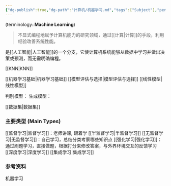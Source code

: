 ```yaml
---
{"dg-publish":true,"dg-path":"计算机/机器学习.md","tags":["Subject"],"permalink":"/计算机/机器学习/","dgPassFrontmatter":true,"noteIcon":"","created":"2024-10-17T12:45:51.113+08:00","updated":"2024-11-29T16:01:06.317+08:00"}
---
```


(terminology::**Machine Learning**)
>不显式编程地赋予计算机能力的研究领域，通过[[计算\|计算]]的手段，利用经验改善系统性能。

是[[人工智能\|人工智能]]的一个分支，它使计算机系统能够从数据中学习并做出决策或预测，而无需明确编程。

[[KNN\|KNN]]


[[机器学习基础\|机器学习基础]]
[[模型评估与选择\|模型评估与选择]]
[[线性模型\|线性模型]]


判别模型：
生成模型：

[[数据集\|数据集]]

### 主要类型 (Main Types)
[[监督学习\|监督学习]]：老师讲课, 跟着学
[[半监督学习\|半监督学习]]
[[无监督学习\|无监督学习]]：自己学习，总结分类考察哪些知识点
[[强化学习\|强化学习]]：通过刷题学习，直接做题，根据打分来修改答案，与外界环境交互的反馈学习
[[深度学习\|深度学习]]
[[集成学习\|集成学习]]


### 参考资料
机器学习


